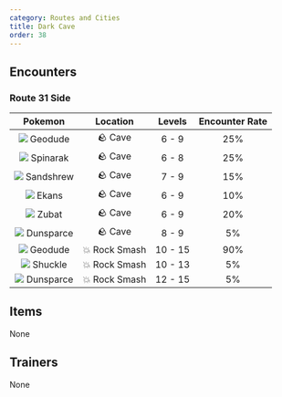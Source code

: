 ```yaml
---
category: Routes and Cities
title: Dark Cave
order: 38
---
```

## Encounters
### Route 31 Side

| Pokemon | Location | Levels | Encounter Rate |
|:---:|:---:|:---:|:---:|
| ![](https://www.serebii.net/pokedex-dp/icon/074.gif) Geodude | 🪨 Cave | 6 - 9 | 25% |
| ![](https://www.serebii.net/pokedex-dp/icon/167.gif) Spinarak | 🪨 Cave | 6 - 8 | 25% |
| ![](https://www.serebii.net/pokedex-dp/icon/027.gif) Sandshrew | 🪨 Cave | 7 - 9 | 15% |
| ![](https://www.serebii.net/pokedex-dp/icon/023.gif) Ekans | 🪨 Cave | 6 - 9 | 10% |
| ![](https://www.serebii.net/pokedex-dp/icon/041.gif) Zubat | 🪨 Cave | 6 - 9 | 20% |
| ![](https://www.serebii.net/pokedex-dp/icon/206.gif) Dunsparce | 🪨 Cave | 8 - 9 | 5% |
| ![](https://www.serebii.net/pokedex-dp/icon/074.gif) Geodude | 💥 Rock Smash | 10 - 15 | 90% |
| ![](https://www.serebii.net/pokedex-dp/icon/213.gif) Shuckle | 💥 Rock Smash | 10 - 13 | 5% |
| ![](https://www.serebii.net/pokedex-dp/icon/206.gif) Dunsparce | 💥 Rock Smash | 12 - 15 | 5% |

## Items
None

## Trainers
None
